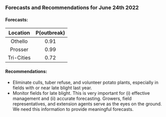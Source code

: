 ###  Forecasts and Recommendations for June 24th 2022
#### Forecasts:

| Location | P(outbreak) |
| :---: | :---: |
| Othello | 0.91 |
| Prosser | 0.99 |
| Tri-Cities | 0.72 |

#### Recommendations:

* Eliminate culls, tuber refuse, and volunteer potato plants, especially in fields with or near late blight last year.
* Monitor fields for late blight. This is very important for (i) effective management and (ii) accurate forecasting. Growers, field representatives, and extension agents serve as the eyes on the ground. We need this information to provide meaningful forecasts.
